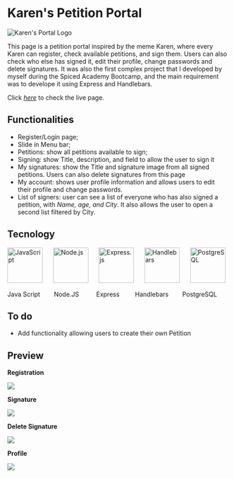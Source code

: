 # Karen's Petition Portal
![Karen's Portal Logo](https://auspic.s3.eu-central-1.amazonaws.com/7sI1K2aHlgCjKk91XqVV.jpeg) 

This page is a petition portal inspired by the meme Karen, where every Karen can register, check available petitions, and sign them. Users can also check who else has signed it, edit their profile, change passwords and delete signatures.
It was also the first complex project that I developed by myself during the Spiced Academy Bootcamp, and the main requirement was to develope it using Express and Handlebars.

Click *[here](https://karenspetitionportal.herokuapp.com/)* to check the live page.

## Functionalities

- Register/Login page;
- Slide in Menu bar;
- Petitions: show all petitions available to sign;
- Signing: show Title, description, and field to allow the user to sign it 
- My signatures: show the Title and signature image from all signed petitions. Users can also delete signatures from this page
- My account: shows user profile information and allows users to edit their profile and change passwords.
- List of signers: user can see a list of everyone who has also signed a petition, with *Name, age, and City*. It also allows the user to open a second list filtered by City.

## Tecnology

<img alt="JavaScript" src="https://simpleicons.org/icons/javascript.svg" width=80 heigth=80> &nbsp;&nbsp;&nbsp;&nbsp; <img alt="Node.js" src="https://simpleicons.org/icons/nodedotjs.svg" width=80 heigth=80> &nbsp;&nbsp;&nbsp;&nbsp; <img alt="Express.js" src="https://simpleicons.org/icons/express.svg" width=80 heigth=80> &nbsp;&nbsp;&nbsp;&nbsp; <img alt="Handlebars" src="https://simpleicons.org/icons/handlebarsdotjs.svg" width=80 heigth=80> &nbsp;&nbsp;&nbsp;&nbsp; <img alt="PostgreSQL" src="https://simpleicons.org/icons/postgresql.svg" width=80 heigth=80>

<div heigth=40>Java Script &nbsp;&nbsp;&nbsp;&nbsp;&nbsp;&nbsp; Node.JS &nbsp;&nbsp;&nbsp;&nbsp;&nbsp;&nbsp;&nbsp;&nbsp; Express &nbsp;&nbsp;&nbsp;&nbsp;&nbsp;&nbsp;&nbsp; Handlebars &nbsp;&nbsp;&nbsp;&nbsp;&nbsp;&nbsp; PostgreSQL</div>


## To do

- Add functionality allowing users to create their own Petition

## Preview

**Registration**

<img src="/public/Karens_Register.gif">

**Signature**

<img src="/public/Karens_signature.gif">

**Delete Signature**

<img src="public/Karens_delete.gif">

**Profile**

<img src="/public/Karens_edit_profile.gif">




   





